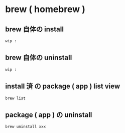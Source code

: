 
# brew ( homebrew )


## brew 自体の install

```
wip :
```


## brew 自体の uninstall

```
wip :
```


## install 済 の package ( app ) list view

```
brew list
```


## package ( app ) の uninstall

```
brew uninstall xxx
```



